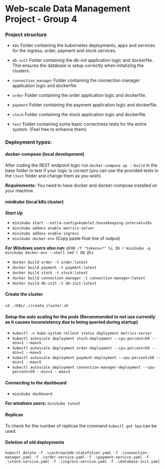 # Web-scale Data Management Project - Group 4

### Project structure


* `k8s`
    Folder containing the kubernetes deployments, apps and services for the ingress, order, payment and stock services.
* `db-init`
    Folder containing the db-init application logic and dockerfile. This ensures the database is setup correctly when initalizing the clusters. 

* `connection_manager`
    Folder containing the connection manager application logic and dockerfile
    
* `order`
    Folder containing the order application logic and dockerfile. 
    
* `payment`
    Folder containing the payment application logic and dockerfile. 

* `stock`
    Folder containing the stock application logic and dockerfile. 

* `test`
    Folder containing some basic correctness tests for the entire system. (Feel free to enhance them)

### Deployment types:

#### docker-compose (local development)

After coding the REST endpoint logic run `docker-compose up --build` in the base folder to test if your logic is correct
(you can use the provided tests in the `\test` folder and change them as you wish). 

***Requirements:*** You need to have docker and docker-compose installed on your machine.

#### minikube (local k8s cluster)

***Start Up***
* ```minikube start --extra-config=kubelet.housekeeping-interval=10s```
* ```minikube addons enable metrics-server```
* ```minikube addons enable ingress```
* ```minikube docker-env``` (Copy paste final line of output) 

***For Windows users also run:*** ```@FOR /f "tokens=*" %i IN ('minikube -p minikube docker-env --shell cmd') DO @%i```

* ```docker build order -t order:latest```
* ```docker build payment -t payment:latest```
* ```docker build stock -t stock:latest```
* ```docker build connection_manager -t connection-manager:latest```
* ```docker build db-init -t db-init:latest```

#### Create the cluster
```cd ./k8s/```
```./create_cluster.sh```

#### Setup the auto scaling for the pods (Recommended to not use currently as it causes inconsistency due to being queried during startup)
* ```kubectl -n kube-system rollout status deployment metrics-server```
* ```kubectl autoscale deployment stock-deployment --cpu-percent=50 --min=1 --max=5```
* ```kubectl autoscale deployment order-deployment --cpu-percent=50 --min=1 --max=5```
* ```kubectl autoscale deployment payment-deployment --cpu-percent=50 --min=1 --max=5```
* ```kubectl autoscale deployment connection-manager-deployment --cpu-percent=50 --min=1 --max=3```

#### Connecting to the dashboard

* ```minikube dashboard```

***For windows users:*** ```minikube tunnel```

#### Replicas
To check for the number of replicas the command ```kubectl get hpa``` can be used. 

#### Deletion of old deployments

```kubectl delete -f .\cockroachdb-statefulset.yaml -f .\connection-manager.yaml -f .\order-service.yaml -f .\payment-service.yaml -f .\stock-service.yaml -f .\ingress-service.yaml -f .\database-init.yaml```
